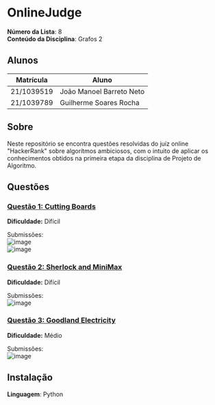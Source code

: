 # OnlineJudge

**Número da Lista**: 8<br>
**Conteúdo da Disciplina**: Grafos 2<br>

## Alunos
|Matrícula | Aluno |
| -- | -- |
| 21/1039519  |  João Manoel Barreto Neto |
| 21/1039789  |  Guilherme Soares Rocha |

## Sobre 
Neste repositório se encontra questões resolvidas do juíz online "HackerRank" sobre algorítmos ambiciosos, com o intuito de aplicar os conhecimentos obtidos na primeira etapa da disciplina de Projeto de Algoritmo. 

## Questões

### [Questão 1: Cutting Boards](https://www.hackerrank.com/challenges/board-cutting/problem)
**Dificuldade:** Difícil

Submissões: <br>
![image](https://github.com/user-attachments/assets/41ae9749-610e-40c2-b36d-d4c71cf2748e)
<br>
![image](https://github.com/user-attachments/assets/799016dc-f0f3-460c-a590-8fecfe482c8f)


### [Questão 2: Sherlock and MiniMax](https://www.hackerrank.com/challenges/sherlock-and-minimax/problem)
**Dificuldade:** Difícil

Submissões: <br>
![image](https://github.com/user-attachments/assets/3ca82db3-a08f-42f9-b4f1-a5929336d7aa)

### [Questão 3: Goodland Electricity](https://www.hackerrank.com/challenges/three-month-preparation-kit-pylons/problem)
**Dificuldade:** Médio

Submissões: <br>
![image](https://github.com/user-attachments/assets/18505383-02e2-44e4-96bd-8899bd738c7f)


## Instalação 
**Linguagem**: Python
